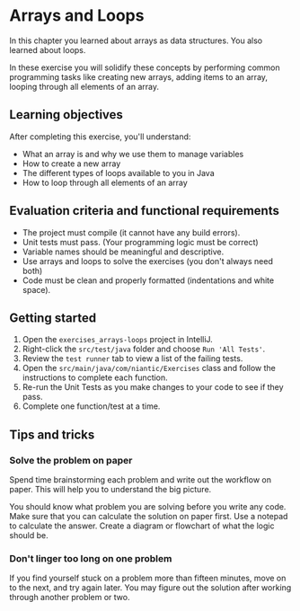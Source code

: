 # Arrays and Loops

In this chapter you learned about arrays as data structures. You also 
learned about loops.

In these exercise you will solidify these concepts by performing 
common programming tasks like creating new arrays, adding items
to an array, looping through all elements of an array.

## Learning objectives

After completing this exercise, you'll understand:

* What an array is and why we use them to manage variables
* How to create a new array
* The different types of loops available to you in Java
* How to loop through all elements of an array

## Evaluation criteria and functional requirements

* The project must compile (it cannot have any build errors).
* Unit tests must pass. (Your programming logic must be correct)
* Variable names should be meaningful and descriptive.
* Use arrays and loops to solve the exercises (you don't always need both)
* Code must be clean and properly formatted (indentations and white space).

## Getting started

1. Open the `exercises_arrays-loops` project in IntelliJ.
2. Right-click the `src/test/java` folder and choose `Run 'All Tests'`.
3. Review the `test runner` tab to view a list of the failing tests.
4. Open the `src/main/java/com/niantic/Exercises` class and follow 
   the instructions to complete each function.
4. Re-run the Unit Tests as you make changes to your code to see if they pass.
5. Complete one function/test at a time.

## Tips and tricks

### Solve the problem on paper

Spend time brainstorming each problem and write out the workflow on paper. This will 
help you to understand the big picture.

You should know what problem you are solving before you write any code. Make sure that you
can calculate the solution on paper first. Use a notepad to calculate the answer. Create a 
diagram or flowchart of what the logic should be.


### Don't linger too long on one problem

If you find yourself stuck on a problem more than fifteen minutes, move on to the next, and 
try again later. You may figure out the solution after working through another problem or two.

